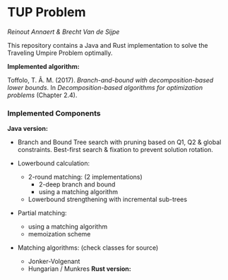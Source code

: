 # TUP Problem 
_Reinout Annaert & Brecht Van de Sijpe_


This repository contains a Java and Rust implementation to solve the Traveling Umpire Problem optimally.


__Implemented algorithm:__

Toffolo, T. Â. M. (2017). *Branch-and-bound with decomposition-based lower bounds*. In *Decomposition-based algorithms for optimization problems* (Chapter 2.4).


### Implemented Components
**Java version:**
- Branch and Bound Tree search with pruning based on Q1, Q2 & global constraints. Best-first search & fixation to prevent solution rotation.

- Lowerbound calculation:
    - 2-round matching: (2 implementations)
        - 2-deep branch and bound
        - using a matching algorithm
    - Lowerbound strengthening with incremental sub-trees

- Partial matching:
    - using a matching algorithm
    - memoization scheme

- Matching algorithms: (check classes for source)
    - Jonker-Volgenant 
    - Hungarian / Munkres
**Rust version:**


